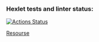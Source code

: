 ### Hexlet tests and linter status:
[![Actions Status](https://github.com/nbadin/php-project-9/workflows/hexlet-check/badge.svg)](https://github.com/nbadin/php-project-9/actions)

[Resourse](php-project-9-production-fe47.up.railway.app)